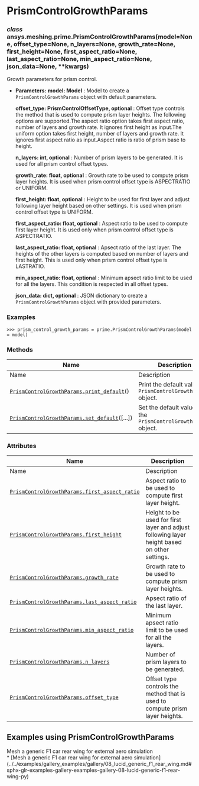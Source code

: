 # PrismControlGrowthParams

<a id="ansys.meshing.prime.PrismControlGrowthParams"></a>

### *class* ansys.meshing.prime.PrismControlGrowthParams(model=None, offset_type=None, n_layers=None, growth_rate=None, first_height=None, first_aspect_ratio=None, last_aspect_ratio=None, min_aspect_ratio=None, json_data=None, \*\*kwargs)

Growth parameters for prism control.

* **Parameters:**
  **model: Model**
  : Model to create a `PrismControlGrowthParams` object with default parameters.

  **offset_type: PrismControlOffsetType, optional**
  : Offset type controls the method that is used to compute prism layer heights. The following options are supported.The aspect ratio option takes first aspect ratio, number of layers and growth rate. It ignores first height as input.The uniform option takes first height, number of layers and growth rate. It ignores first aspect ratio as input.Aspect ratio is ratio of prism base to height.

  **n_layers: int, optional**
  : Number of prism layers to be generated. It is used for all prism control offset types.

  **growth_rate: float, optional**
  : Growth rate to be used to compute prism layer heights. It is used when prism control offset type is ASPECTRATIO or UNIFORM.

  **first_height: float, optional**
  : Height to be used for first layer and adjust following layer height based on other settings. It is used when prism control offset type is UNIFORM.

  **first_aspect_ratio: float, optional**
  : Aspect ratio to be used to compute first layer height. It is used only when prism control offset type is ASPECTRATIO.

  **last_aspect_ratio: float, optional**
  : Apsect ratio of the last layer. The heights of the other layers is computed based on number of layers and first height. This is used only when prism control offset type is LASTRATIO.

  **min_aspect_ratio: float, optional**
  : Minimum apsect ratio limit to be used for all the layers. This condition is respected in all offset types.

  **json_data: dict, optional**
  : JSON dictionary to create a `PrismControlGrowthParams` object with provided parameters.

### Examples

```pycon
>>> prism_control_growth_params = prime.PrismControlGrowthParams(model = model)
```

<!-- !! processed by numpydoc !! -->

### Methods

| Name | Description |
|--------------------------------------------------------------------------------------------------------------------------------------------------------------------------|------------------------------------------------------------------|
| Name | Description |
| [`PrismControlGrowthParams.print_default`](ansys.meshing.prime.PrismControlGrowthParams.print_default.md#ansys.meshing.prime.PrismControlGrowthParams.print_default)()   | Print the default values of `PrismControlGrowthParams` object.   |
| [`PrismControlGrowthParams.set_default`](ansys.meshing.prime.PrismControlGrowthParams.set_default.md#ansys.meshing.prime.PrismControlGrowthParams.set_default)([...])    | Set the default values of the `PrismControlGrowthParams` object. |

### Attributes

| Name | Description |
|---------------------------------------------------------------------------------------------------------------------------------------------------------------------------------------|----------------------------------------------------------------------------------------------|
| Name | Description |
| [`PrismControlGrowthParams.first_aspect_ratio`](ansys.meshing.prime.PrismControlGrowthParams.first_aspect_ratio.md#ansys.meshing.prime.PrismControlGrowthParams.first_aspect_ratio)   | Aspect ratio to be used to compute first layer height.                                       |
| [`PrismControlGrowthParams.first_height`](ansys.meshing.prime.PrismControlGrowthParams.first_height.md#ansys.meshing.prime.PrismControlGrowthParams.first_height)                     | Height to be used for first layer and adjust following layer height based on other settings. |
| [`PrismControlGrowthParams.growth_rate`](ansys.meshing.prime.PrismControlGrowthParams.growth_rate.md#ansys.meshing.prime.PrismControlGrowthParams.growth_rate)                        | Growth rate to be used to compute prism layer heights.                                       |
| [`PrismControlGrowthParams.last_aspect_ratio`](ansys.meshing.prime.PrismControlGrowthParams.last_aspect_ratio.md#ansys.meshing.prime.PrismControlGrowthParams.last_aspect_ratio)      | Apsect ratio of the last layer.                                                              |
| [`PrismControlGrowthParams.min_aspect_ratio`](ansys.meshing.prime.PrismControlGrowthParams.min_aspect_ratio.md#ansys.meshing.prime.PrismControlGrowthParams.min_aspect_ratio)         | Minimum apsect ratio limit to be used for all the layers.                                    |
| [`PrismControlGrowthParams.n_layers`](ansys.meshing.prime.PrismControlGrowthParams.n_layers.md#ansys.meshing.prime.PrismControlGrowthParams.n_layers)                                 | Number of prism layers to be generated.                                                      |
| [`PrismControlGrowthParams.offset_type`](ansys.meshing.prime.PrismControlGrowthParams.offset_type.md#ansys.meshing.prime.PrismControlGrowthParams.offset_type)                        | Offset type controls the method that is used to compute prism layer heights.                 |

<a id="examples-using-prismcontrolgrowthparams"></a>

## Examples using PrismControlGrowthParams

<div class="sphx-glr-thumbnails">
<!-- thumbnail-parent-div-open --><div class="sphx-glr-thumbcontainer" tooltip="Summary: This example demonstrates how to generate a mesh for a generic F1 rear wing STL file model.">  <div class="sphx-glr-thumbnail-title">Mesh a generic F1 car rear wing for external aero simulation</div>
</div>
* [Mesh a generic F1 car rear wing for external aero simulation](../../examples/gallery_examples/gallery/08_lucid_generic_f1_rear_wing.md#sphx-glr-examples-gallery-examples-gallery-08-lucid-generic-f1-rear-wing-py)

<!-- thumbnail-parent-div-close --></div>
<!-- vale on -->
